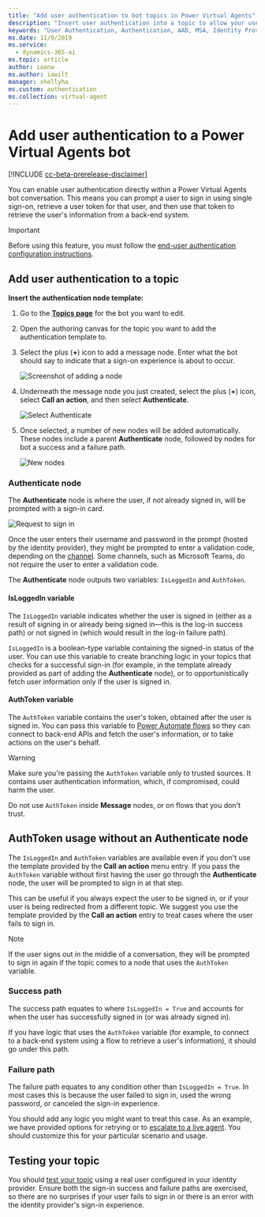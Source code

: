 ```yaml
---
title: "Add user authentication to bot topics in Power Virtual Agents"
description: "Insert user authentication into a topic to allow your users to sign in directly within a conversation."
keywords: "User Authentication, Authentication, AAD, MSA, Identity Provider"
ms.date: 11/9/2019
ms.service:
  - dynamics-365-ai
ms.topic: article
author: iaanw
ms.author: iawilt
manager: shellyha
ms.custom: authentication
ms.collection: virtual-agent
---
```


# Add user authentication to a Power Virtual Agents bot

[!INCLUDE [cc-beta-prerelease-disclaimer](includes/cc-beta-prerelease-disclaimer.md)]

You can enable user authentication directly within a Power Virtual Agents bot conversation. This means you can prompt a user to sign in using single sign-on, retrieve a user token for that user, and then use that token to retrieve the user's information from a back-end system.


> [!IMPORTANT] 
> Before using this feature, you must follow the [end-user authentication configuration instructions](configuration-end-user-authentication.md).


## Add user authentication to a topic

**Insert the authentication node template:**

1. Go to the [**Topics page**](getting-started-create-topics.md) for the bot you want to edit.

1. Open the authoring canvas for the topic you want to add the authentication template to.

1. Select the plus (**+**) icon to add a message node. Enter what the bot should say to indicate that a sign-on experience is about to occur.

    ![Screenshot of adding a node](media/handoff-add-node.png)

1. Underneath the message node you just created, select the plus (**+**) icon, select **Call an action**, and then select **Authenticate**. 

    ![Select Authenticate](media/auth-call-action-2.png)

1. Once selected, a number of new nodes will be added automatically. These nodes include a parent **Authenticate** node, followed by nodes for bot a success and a failure path. 

    ![New nodes](media/auth-template.png)

### Authenticate node

The **Authenticate** node is where the user, if not already signed in, will be prompted with a sign-in card.

![Request to sign in](media/auth-sign-in-user.png)


Once the user enters their username and password in the prompt (hosted by the identity provider), they might be prompted to enter a validation code, depending on the [channel](publication-fundamentals-publish-channels.md). Some channels, such as Microsoft Teams, do not require the user to enter a validation code.

The **Authenticate** node outputs two variables: `IsLoggedIn` and `AuthToken`. 

#### IsLoggedIn variable

The `IsLoggedIn` variable indicates whether the user is signed in (either as a result of signing in or already being signed in—this is the log-in success path) or not signed in (which would result in the log-in failure path).

```IsLoggedIn``` is a boolean-type variable containing the signed-in status of the user. You can use this variable to create branching logic in your topics that checks for a successful sign-in (for example, in the template already provided as part of adding the **Authenticate** node), or to opportunistically fetch user information only if the user is signed in.

#### AuthToken variable

The ```AuthToken``` variable contains the user's token, obtained after the user is signed in. You can pass this variable to [Power Automate flows](how-to-flow.md) so they can connect to back-end APIs and fetch the user's information, or to take actions on the user's behalf.

> [!WARNING] 
> Make sure you're passing the `AuthToken` variable only to trusted sources. It contains user authentication information, which, if compromised, could harm the user.

Do not use `AuthToken` inside **Message** nodes, or on flows that you don't trust. 

## AuthToken usage without an Authenticate node

The ```IsLoggedIn``` and ```AuthToken``` variables are available even if you don't use the template provided by the **Call an action** menu entry. If you pass the `AuthToken` variable without first having the user go through the **Authenticate** node, the user will be prompted to sign in at that step. 

This can be useful if you always expect the user to be signed in, or if your user is being redirected from a different topic. We suggest you use the template provided by the **Call an action** entry to treat cases where the user fails to sign in.

> [!NOTE] 
> If the user signs out in the middle of a conversation, they will be prompted to sign in again if the topic comes to a node that uses the ```AuthToken``` variable.


### Success path

The success path equates to where ```IsLoggedIn = True``` and accounts for when the user has successfully signed in (or was already signed in). 

If you have logic that uses the `AuthToken` variable (for example, to connect to a back-end system using a flow to retrieve a user's information), it should go under this path.

### Failure path
The failure path equates to any condition other than `IsLoggedIn = True`. In most cases this is because the user failed to sign in, used the wrong password, or canceled the sign-in experience.

You should add any logic you might want to treat this case. As an example, we have provided options for retrying or to [escalate to a live agent](how-to-handoff.md). You should customize this for your particular scenario and usage.


## Testing your topic

You should [test your topic](getting-started-create-topics.md) using a real user configured in your identity provider. Ensure both the sign-in success and failure paths are exercised, so there are no surprises if your user fails to sign in or there is an error with the identity provider's sign-in experience.
